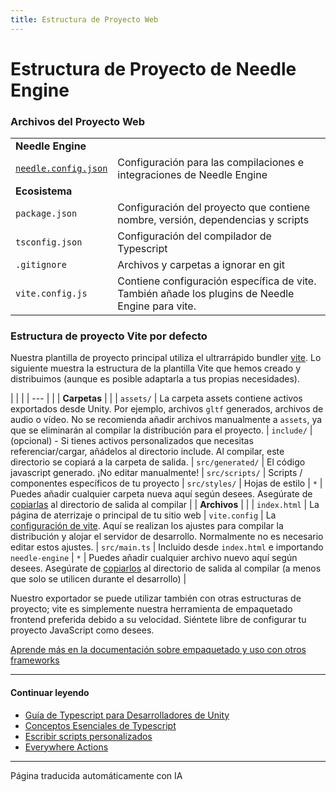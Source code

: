 ```yaml
---
title: Estructura de Proyecto Web
---
```


# Estructura de Proyecto de Needle Engine

### Archivos del Proyecto Web

| | |
| --- | --- |
| **Needle Engine** | |
| [`needle.config.json`](./reference/needle-config-json.md) | Configuración para las compilaciones e integraciones de Needle Engine |
| **Ecosistema** | |
| `package.json` | Configuración del proyecto que contiene nombre, versión, dependencias y scripts |
| `tsconfig.json` | Configuración del compilador de Typescript |
| `.gitignore` | Archivos y carpetas a ignorar en git |
| `vite.config.js` | Contiene configuración específica de vite.<br/>También añade los plugins de Needle Engine para vite. |


### Estructura de proyecto Vite por defecto

Nuestra plantilla de proyecto principal utiliza el ultrarrápido bundler [vite](https://vitejs.dev/). Lo siguiente muestra la estructura de la plantilla Vite que hemos creado y distribuimos (aunque es posible adaptarla a tus propias necesidades).

| | |
| --- | |
| **Carpetas** | |
| `assets/` | La carpeta assets contiene activos exportados desde Unity. Por ejemplo, archivos ``gltf`` generados, archivos de audio o vídeo. No se recomienda añadir archivos manualmente a ``assets``, ya que se eliminarán al compilar la distribución para el proyecto.
| `include/` | (opcional) - Si tienes activos personalizados que necesitas referenciar/cargar, añádelos al directorio include. Al compilar, este directorio se copiará a la carpeta de salida.
| `src/generated/` | El código javascript generado. ¡No editar manualmente!
| `src/scripts/` | Scripts / componentes específicos de tu proyecto
| `src/styles/` | Hojas de estilo
| `*` | Puedes añadir cualquier carpeta nueva aquí según desees. Asegúrate de [copiarlas](./reference/needle-config-json.md) al directorio de salida al compilar |
| **Archivos** | |
| `index.html` | La página de aterrizaje o principal de tu sitio web
| `vite.config` | La [configuración de vite](https://vitejs.dev/config/). Aquí se realizan los ajustes para compilar la distribución y alojar el servidor de desarrollo. Normalmente no es necesario editar estos ajustes.
| `src/main.ts` | Incluido desde `index.html` e importando `needle-engine`
| `*` | Puedes añadir cualquier archivo nuevo aquí según desees. Asegúrate de [copiarlos](./reference/needle-config-json.md) al directorio de salida al compilar (a menos que solo se utilicen durante el desarrollo) |

Nuestro exportador se puede utilizar también con otras estructuras de proyecto; vite es simplemente nuestra herramienta de empaquetado frontend preferida debido a su velocidad. Siéntete libre de configurar tu proyecto JavaScript como desees.

[Aprende más en la documentación sobre empaquetado y uso con otros frameworks](html.md)



---

#### Continuar leyendo

- [Guía de Typescript para Desarrolladores de Unity](./getting-started/for-unity-developers.md)
- [Conceptos Esenciales de Typescript](./getting-started/typescript-essentials.md)
- [Escribir scripts personalizados](./scripting.md)
- [Everywhere Actions](./everywhere-actions.md)


---
Página traducida automáticamente con IA